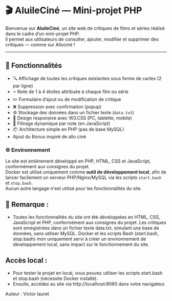# 🎬 AluileCiné — Mini-projet PHP

Bienvenue sur **AluileCiné**, un site web de critiques de films et séries réalisé dans le cadre d’un mini-projet PHP.  
Il permet aux utilisateurs de consulter, ajouter, modifier et supprimer des critiques — comme sur Allociné !

---

## 🚀 Fonctionnalités

- 🔍 Affichage de toutes les critiques existantes sous forme de cartes (2 par ligne)
- ⭐ Note de 1 à 4 étoiles attribuée à chaque film ou série
- ✏️ Formulaire d’ajout ou de modification de critique
- ❌ Suppression avec confirmation (popup)
- ⚙️ Stockage des données dans un fichier texte (`data.txt`)
- 📱 Design responsive avec W3.CSS (PC, tablette, mobile)
- 🔄 Filtrage dynamique par note (en JavaScript)
- 📦 Architecture simple en PHP (pas de base MySQL)
-    Ajout du Bonus inspiré de allo ciné 

### ⚙️ Environnement

Le site est entièrement développé en PHP, HTML, CSS et JavaScript, conformément aux consignes du projet.  
Docker est utilisé uniquement comme **outil de développement local**, afin de lancer facilement un serveur PHP/Nginx/MySQL via les scripts `start.bash` et `stop.bash`.  
Aucun autre langage n'est utilisé pour les fonctionnalités du site.

## 📝 Remarque : 

- Toutes les fonctionnalités du site ont été développées en HTML, CSS, JavaScript et PHP, conformément aux consignes du projet.
Les critiques sont enregistrées dans un fichier texte data.txt, simulant une base de données, sans utiliser MySQL.
Docker et les scripts Bash (start.bash, stop.bash) mon uniquement servi à créer un environnement de développement local, sans impact sur le fonctionnement du site.

## Accès local :

- Pour tester le projet en local, vous pouvez utiliser les scripts start.bash et stop.bash (nécessite Docker installé).
- Ensuite, accédez au site via http://localhost:8080 dans votre navigateur.

Auteur : Victor lauret